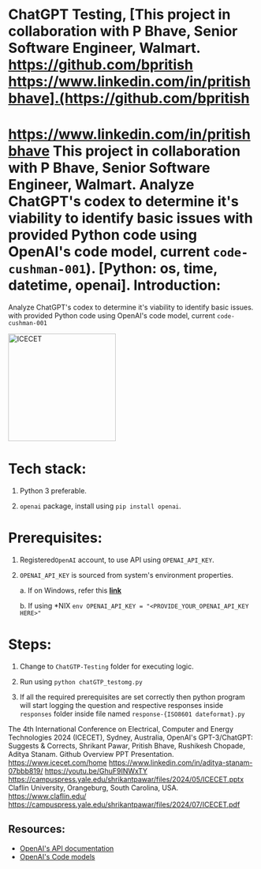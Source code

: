 # ChatGPT Testing, [This project in collaboration with P Bhave, Senior Software Engineer, Walmart. https://github.com/bpritish https://www.linkedin.com/in/pritishbhave].(https://github.com/bpritish
https://www.linkedin.com/in/pritishbhave
This project in collaboration with P Bhave, Senior Software Engineer, Walmart. Analyze ChatGPT's codex to determine it's viability to identify basic issues with provided Python code using OpenAI's code model, current `code-cushman-001`).
[Python: os, time, datetime, openai].
Introduction:
===
Analyze ChatGPT's codex to determine it's viability to identify basic issues.
with provided Python code using OpenAI's code model, current `code-cushman-001`

<img width="218" alt="ICECET" src="https://github.com/spawar2/ChatGPT-Testing/assets/25118302/c62bd8c9-3f41-46ed-a417-98916024b4b2">

Tech stack:
===
1. Python 3 preferable.

2. `openai` package, install using `pip install openai`.


Prerequisites:
===
1. Registered`OpenAI` account, to use API using `OPENAI_API_KEY`.

2. `OPENAI_API_KEY` is sourced from system's environment properties.

	a. If on Windows, refer this [__link__](https://docs.oracle.com/en/database/oracle/machine-learning/oml4r/1.5.1/oread/creating-and-modifying-environment-variables-on-windows.html)

	b. If using \*NIX `env OPENAI_API_KEY = "<PROVIDE_YOUR_OPENAI_API_KEY HERE>"`


Steps:
===
1. Change to `ChatGTP-Testing` folder for executing logic.

2. Run using `python chatGTP_testomg.py`

3. If all the required prerequisites are set correctly then python program will start logging the question and respective responses inside `responses` folder inside file named `response-{ISO8601 dateformat}.py`

The 4th International Conference on Electrical, Computer and Energy Technologies 2024 (ICECET), Sydney, Australia, OpenAI's GPT-3/ChatGPT: Suggests & Corrects, Shrikant Pawar, Pritish Bhave, Rushikesh Chopade, Aditya Stanam. Github Overview PPT Presentation.
https://www.icecet.com/home
https://www.linkedin.com/in/aditya-stanam-07bbb819/
https://youtu.be/GhuF9INWxTY
https://campuspress.yale.edu/shrikantpawar/files/2024/05/ICECET.pptx
Claflin University, Orangeburg, South Carolina, USA. 
https://www.claflin.edu/
https://campuspress.yale.edu/shrikantpawar/files/2024/07/ICECET.pdf


Resources:
---
- [OpenAI's API documentation](https://platform.openai.com/docs/api-reference/introduction)
- [OpenAI's Code models](https://platform.openai.com/docs/models/codex)
